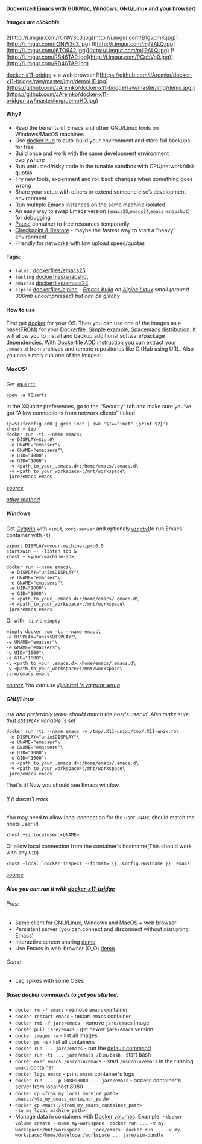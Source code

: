 #### Dockerized Emacs with GUI(Mac, Windows, GNU/Linux and your browser)

##### *Images are clickable*

[![http://i.imgur.com/rONW3c3.jpg](http://i.imgur.com/B1gvpmK.jpg)](http://i.imgur.com/rONW3c3.jpg)
[![http://i.imgur.com/mjl9ALQ.jpg](http://i.imgur.com/j6TO942.jpg)](http://i.imgur.com/mjl9ALQ.jpg)
[![http://i.imgur.com/RB46TA9.jpg](http://i.imgur.com/PCpbVg0.jpg)](http://i.imgur.com/RB46TA9.jpg)

[docker-x11-bridge](https://github.com/JAremko/docker-x11-bridge) + a web browser
[![https://github.com/JAremko/docker-x11-bridge/raw/master/img/demoHD.jpg](https://github.com/JAremko/docker-x11-bridge/raw/master/img/demo.jpg)](https://github.com/JAremko/docker-x11-bridge/raw/master/img/demoHD.jpg)


#### Why?
  - Reap the benefits of Emacs and other GNU/Linux tools on Windows/MacOS machines
  - Use [docker hub](https://hub.docker.com/) to auto-build your environment and store full backups for free
  - Build once and work with the same development environment everywhere
  - Run untrusted/risky code in the tunable sandbox with CPU/network/disk quotas
  - Try new tools, experiment and roll back changes when something goes wrong
  - Share your setup with others or extend someone else’s development environment
  - Run multiple Emacs instances on the same machine isolated
  - An easy way to swap Emacs version (`emacs25`,`emacs24`,`emacs-snapshot`) for debugging
  - [Pause](https://docs.docker.com/engine/reference/commandline/pause) container to free resources temporarily
  - [Checkpoint & Restore](https://github.com/docker/docker/blob/1.13.x/experimental/checkpoint-restore.md) - maybe the fastest way to start a “heavy” environment
  - Friendly for networks with low upload speed/quotas

#### Tags:
 - `latest`  [dockerfiles/emacs25](https://github.com/JAremko/docker-emacs/blob/master/Dockerfile.emacs25)
 - `testing` [dockerfiles/snapshot](https://github.com/JAremko/docker-emacs/blob/master/Dockerfile.snapshot)
 - `emacs24` [dockerfiles/emacs24](https://github.com/JAremko/docker-emacs/blob/master/Dockerfile.emacs24)
 - `alpine` [dockerfiles/alpine](https://github.com/JAremko/docker-emacs/blob/master/Dockerfile.alpine) - *[Emacs build](https://pkgs.alpinelinux.org/package/edge/community/x86_64/emacs) on [Alpine Linux](https://www.alpinelinux.org/) small (around 300mb uncompressed) but can be glitchy*

#### How to use
First get [docker](https://docs.docker.com/engine/installation/) for your OS.
Then you can use one of the images as a base([FROM](https://docs.docker.com/engine/reference/builder/#/from)) for your [Dockerfile](https://docs.docker.com/engine/reference/builder/).
[Simple example](https://github.com/JAremko/docker-emacs-example), [Spacemacs distribution](https://github.com/syl20bnr/spacemacs/tree/develop/layers/%2Bdistributions/spacemacs-docker).
It will allow you to install and backup additional software/package dependencies. With [Dockerfile ADD](https://docs.docker.com/engine/reference/builder/#add) instruction
you can extract your `.emacs.d` from archives and remote repositories like GitHub using URL.
Also you can simply run one of the images:

##### MacOS:
Get [`XQuartz`](https://www.xquartz.org)

```
open -a XQuartz
```
In the XQuartz preferences, go to the “Security” tab and make sure you’ve got “Allow connections from network clients” ticked
```
ip=$(ifconfig en0 | grep inet | awk '$1=="inet" {print $2}')
xhost + $ip
docker run -ti --name emacs\
 -e DISPLAY=$ip:0\
 -e UNAME="emacser"\
 -e GNAME="emacsers"\
 -e UID="1000"\
 -e GID="1000"\
 -v <path_to_your_.emacs.d>:/home/emacs/.emacs.d\
 -v <path_to_your_workspace>:/mnt/workspace\
 jare/emacs emacs
```
*[source](https://fredrikaverpil.github.io/2016/07/31/docker-for-mac-and-gui-applications/)*

*[other method](https://github.com/chanezon/docker-tips/blob/master/x11/README.md)*

##### Windows
Get [Cygwin](https://www.cygwin.com/) with `xinit`, `xorg-server` and optionaly [`winpty`](https://github.com/rprichard/winpty)(to run Emacs container with `-t`)
```
export DISPLAY=<your-machine-ip>:0.0
startxwin -- -listen tcp &
xhost + <your-machine-ip>
```

```
docker run --name emacs\
 -e DISPLAY="unix$DISPLAY"\
 -e UNAME="emacser"\
 -e GNAME="emacsers"\
 -e UID="1000"\
 -e GID="1000"\
 -v <path_to_your_.emacs.d>:/home/emacs/.emacs.d\
 -v <path_to_your_workspace>:/mnt/workspace\
 jare/emacs emacs
 ```
 Or with `-ti` via `winpty`
 ```
winpty docker run -ti --name emacs\
 -e DISPLAY="unix$DISPLAY"\
 -e UNAME="emacser"\
 -e GNAME="emacsers"\
 -e UID="1000"\
 -e GID="1000"\
 -v <path_to_your_.emacs.d>:/home/emacs/.emacs.d\
 -v <path_to_your_workspace>:/mnt/workspace\
 jare/emacs emacs
 ```
*[source](http://manomarks.github.io/2015/12/03/docker-gui-windows.html)*
*You can use [@ninrod 's vagrant setup](https://github.com/JAremko/docker-emacs/issues/2#issuecomment-260047233)*

##### GNU/Linux
*`UID` and preferably `UNAME` should match the host's user id.
Also make sure that `$DISPLAY` variable is set*
```
docker run -ti --name emacs -v /tmp/.X11-unix:/tmp/.X11-unix:ro\
 -e DISPLAY="unix$DISPLAY"\
 -e UNAME="emacser"\
 -e GNAME="emacsers"\
 -e UID="1000"\
 -e GID="1000"\
 -v <path_to_your_.emacs.d>:/home/emacs/.emacs.d\
 -v <path_to_your_workspace>:/mnt/workspace\
 jare/emacs emacs
```
That's it! Now you should see Emacs window.

###### If it doesn't work

You may need to allow local connection for the user
`UNAME` should match the hosts user id.
```
xhost +si:localuser:<UNAME>
```
Or allow local connection from the container's hostname(This should work with any `UID`)
```
xhost +local:`docker inspect --format='{{ .Config.Hostname }}' emacs`
```
*[source](http://stackoverflow.com/questions/25281992/alternatives-to-ssh-x11-forwarding-for-docker-containers)*

##### Also you can run it with [docker-x11-bridge](https://github.com/JAremko/docker-x11-bridge)
###### Pros:
  - Same client for GNU/Linux, Windows and MacOS + web browser
  - Persistent server (you can connect and disconnect without disrupting Emacs)
  - Interactive screen sharing [demo](https://imgur.com/ijdSuX6)
  - Use Emacs in web-browser (O_O) [demo](https://imgur.com/wDLDMZN)

###### Cons:
  - Lag spikes with some OSes

##### Basic docker commands to get you started:
  - `docker rm -f emacs` - remove `emacs` container
  - `docker restart emacs` - restart `emacs` container
  - `docker rmi -f jare/emacs` - remove `jare/emacs` image
  - `docker pull jare/emacs` - get newer `jare/emacs` version
  - `docker images -a` - list all images
  - `docker ps -a` - list all containers
  - `docker run ... jare/emacs` - run the [default command](https://github.com/JAremko/docker-emacs/blob/master/Dockerfile#L45)
  - `docker run -ti ... jare/emacs /bin/bash` - start bash
  - `docker exec emacs /usr/bin/emacs` - start `/usr/bin/emacs` in the running `emacs` container
  - `docker logs emacs` - print `emacs` container's logs
  - `docker run ... -p 8080:8080 ... jare/emacs` - access container's server from localhost:8080
  - `docker cp <from_my_local_machine_path> emacs:/<to_my_emacs_container_path>`
  - `docker cp emacs:/<from_my_emacs_container_path> <to_my_local_machine_path>`
  -  Manage data in containers with [Docker volumes](https://docs.docker.com/engine/tutorials/dockervolumes/). Example:
    -  `docker volume create --name my-workspace`
    -  `docker run ... -v my-workspace:/mnt/workspace ... jare/emacs`
    -  `docker run ... -v my-workspace:/home/developer/workspace ... jare/vim-bundle`
